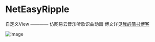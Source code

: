 # NetEasyRipple
自定义View ———— 仿网易云音乐听歌识曲动画
博文详见[我的简书博客](http://www.jianshu.com/p/2d0db990f4d7)

![image](https://github.com/brucevanfdm/NetEasyRipple/blob/master/app/art/ripple2.gif)
